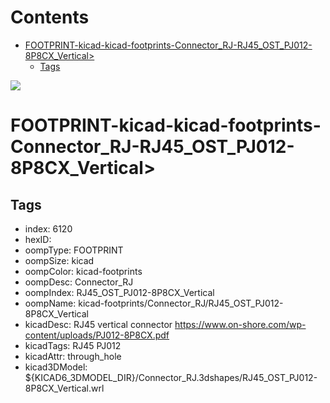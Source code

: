 



Contents
========

* [FOOTPRINT-kicad-kicad-footprints-Connector_RJ-RJ45_OST_PJ012-8P8CX_Vertical>](#footprint-kicad-kicad-footprints-connector_rj-rj45_ost_pj012-8p8cx_vertical)
	* [Tags](#tags)
  
![][im]
# FOOTPRINT-kicad-kicad-footprints-Connector_RJ-RJ45_OST_PJ012-8P8CX_Vertical>

## Tags

- index: 6120
- hexID: 
- oompType: FOOTPRINT
- oompSize: kicad
- oompColor: kicad-footprints
- oompDesc: Connector_RJ
- oompIndex: RJ45_OST_PJ012-8P8CX_Vertical
- oompName: kicad-footprints/Connector_RJ/RJ45_OST_PJ012-8P8CX_Vertical
- kicadDesc: RJ45 vertical connector https://www.on-shore.com/wp-content/uploads/PJ012-8P8CX.pdf
- kicadTags: RJ45 PJ012
- kicadAttr: through_hole
- kicad3DModel: ${KICAD6_3DMODEL_DIR}/Connector_RJ.3dshapes/RJ45_OST_PJ012-8P8CX_Vertical.wrl



[im]: image.png
